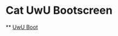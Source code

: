 # Cat UwU Bootscreen

** [UwU Boot](https://raw.githubusercontent.com/NickWilde263/uwu-boot/master/uwu-boot.png)
